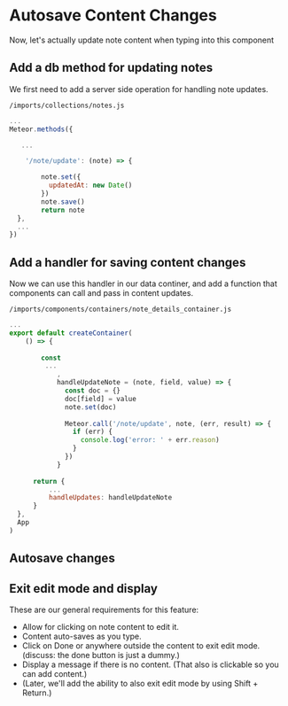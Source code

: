 # Autosave Content Changes

Now, let's actually update note content when typing into this component

## Add a db method for updating notes
We first need to add a server side operation for handling note updates.

``` /imports/collections/notes.js ```

```js
...
Meteor.methods({

   ...

	'/note/update': (note) => {

		note.set({
		  updatedAt: new Date()
		})
		note.save()
		return note
  },
  ...
})
```


## Add a handler for saving content changes

Now we can use this handler in our data continer, and add a function that components can call and pass in content updates.

``` /imports/components/containers/note_details_container.js ```

```js
...
export default createContainer(
	() => {
		
		const
         ...
			,
			handleUpdateNote = (note, field, value) => {
			  const doc = {}
			  doc[field] = value
			  note.set(doc)
		
		      Meteor.call('/note/update', note, (err, result) => {
	            if (err) {
	              console.log('error: ' + err.reason)
	            }
	          })
		    }
	  
	  return {
          ...
		  handleUpdates: handleUpdateNote
	  }
  },
  App
)
```


## Autosave changes




## Exit edit mode and display

These are our general requirements for this feature:

- Allow for clicking on note content to edit it.
- Content auto-saves as you type.
- Click on Done or anywhere outside the content to exit edit mode. (discuss: the done button is just a dummy.)
- Display a message if there is no content. (That also is clickable so you can add content.)
- (Later, we'll add the ability to also exit edit mode by using Shift + Return.)



